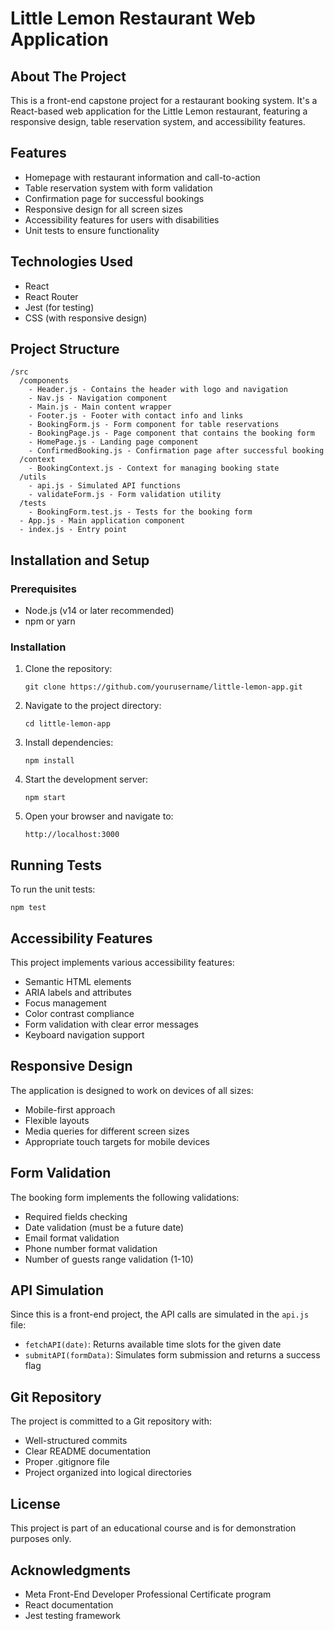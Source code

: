# Little Lemon Restaurant Web Application

## About The Project

This is a front-end capstone project for a restaurant booking system. It's a React-based web application for the Little Lemon restaurant, featuring a responsive design, table reservation system, and accessibility features.

## Features

- Homepage with restaurant information and call-to-action
- Table reservation system with form validation
- Confirmation page for successful bookings
- Responsive design for all screen sizes
- Accessibility features for users with disabilities
- Unit tests to ensure functionality

## Technologies Used

- React
- React Router
- Jest (for testing)
- CSS (with responsive design)

## Project Structure

```
/src
  /components
    - Header.js - Contains the header with logo and navigation
    - Nav.js - Navigation component
    - Main.js - Main content wrapper
    - Footer.js - Footer with contact info and links
    - BookingForm.js - Form component for table reservations
    - BookingPage.js - Page component that contains the booking form
    - HomePage.js - Landing page component
    - ConfirmedBooking.js - Confirmation page after successful booking
  /context
    - BookingContext.js - Context for managing booking state
  /utils
    - api.js - Simulated API functions
    - validateForm.js - Form validation utility
  /tests
    - BookingForm.test.js - Tests for the booking form
  - App.js - Main application component
  - index.js - Entry point
```

## Installation and Setup

### Prerequisites

- Node.js (v14 or later recommended)
- npm or yarn

### Installation

1. Clone the repository:
   ```
   git clone https://github.com/yourusername/little-lemon-app.git
   ```

2. Navigate to the project directory:
   ```
   cd little-lemon-app
   ```

3. Install dependencies:
   ```
   npm install
   ```

4. Start the development server:
   ```
   npm start
   ```

5. Open your browser and navigate to:
   ```
   http://localhost:3000
   ```

## Running Tests

To run the unit tests:

```
npm test
```

## Accessibility Features

This project implements various accessibility features:

- Semantic HTML elements
- ARIA labels and attributes
- Focus management
- Color contrast compliance
- Form validation with clear error messages
- Keyboard navigation support

## Responsive Design

The application is designed to work on devices of all sizes:

- Mobile-first approach
- Flexible layouts
- Media queries for different screen sizes
- Appropriate touch targets for mobile devices

## Form Validation

The booking form implements the following validations:

- Required fields checking
- Date validation (must be a future date)
- Email format validation
- Phone number format validation
- Number of guests range validation (1-10)

## API Simulation

Since this is a front-end project, the API calls are simulated in the `api.js` file:

- `fetchAPI(date)`: Returns available time slots for the given date
- `submitAPI(formData)`: Simulates form submission and returns a success flag

## Git Repository

The project is committed to a Git repository with:

- Well-structured commits
- Clear README documentation
- Proper .gitignore file
- Project organized into logical directories

## License

This project is part of an educational course and is for demonstration purposes only.

## Acknowledgments

- Meta Front-End Developer Professional Certificate program
- React documentation
- Jest testing framework